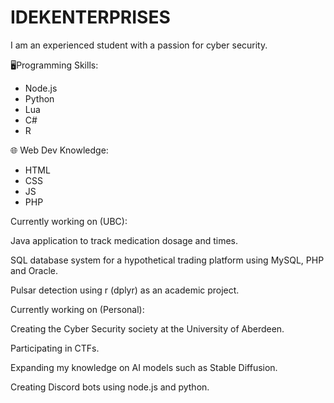 # IDEKENTERPRISES

I am an experienced student with a passion for cyber security.

🖥️Programming Skills:
- Node.js
- Python
- Lua
- C#
- R

🌐 Web Dev Knowledge:
- HTML
- CSS
- JS
- PHP

Currently working on (UBC):

Java application to track medication dosage and times.

SQL database system for a hypothetical trading platform using MySQL, PHP and Oracle.

Pulsar detection using r (dplyr) as an academic project.


Currently working on (Personal):

Creating the Cyber Security society at the University of Aberdeen.

Participating in CTFs.

Expanding my knowledge on AI models such as Stable Diffusion.

Creating Discord bots using node.js and python.
